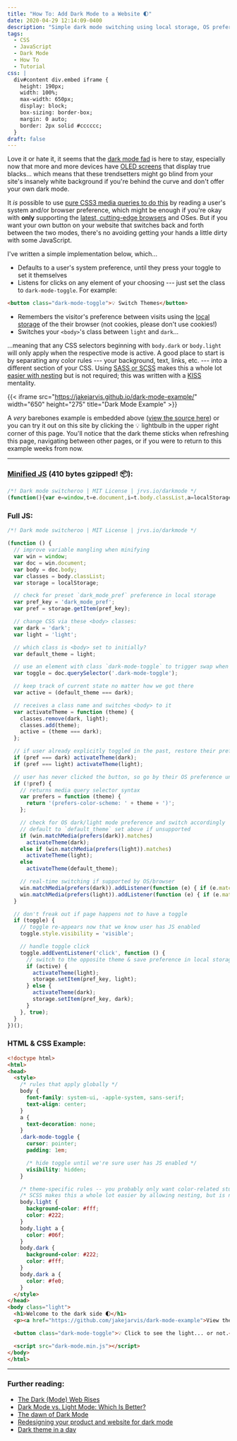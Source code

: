 ```yaml
---
title: "How To: Add Dark Mode to a Website 🌓"
date: 2020-04-29 12:14:09-0400
description: "Simple dark mode switching using local storage, OS preference detection, and minimal JavaScript."
tags:
  - CSS
  - JavaScript
  - Dark Mode
  - How To
  - Tutorial
css: |
  div#content div.embed iframe {
    height: 190px;
    width: 100%;
    max-width: 650px;
    display: block;
    box-sizing: border-box;
    margin: 0 auto;
    border: 2px solid #cccccc;
  }
draft: false
---
```


Love it or hate it, it seems that the [dark mode fad](https://en.wikipedia.org/wiki/Light-on-dark_color_scheme) is here to stay, especially now that more and more devices have [OLED screens](https://www.macrumors.com/2019/10/21/ios-13-dark-mode-extends-iphone-battery-life/) that display true blacks... which means that these trendsetters might go blind from your site's insanely white background if you're behind the curve and don't offer your own dark mode.

It _is_ possible to use [pure CSS3 media queries to do this](https://css-tricks.com/dark-modes-with-css/) by reading a user's system and/or browser preference, which might be enough if you're okay with **only** supporting the [latest, cutting-edge browsers](https://caniuse.com/#feat=prefers-color-scheme) and OSes. But if you want your own button on your website that switches back and forth between the two modes, there's no avoiding getting your hands a little dirty with some JavaScript.

I've written a simple implementation below, which...

- Defaults to a user's system preference, until they press your toggle to set it themselves
- Listens for clicks on any element of your choosing --- just set the class to `dark-mode-toggle`. For example:

```html {linenos=false}
<button class="dark-mode-toggle">💡 Switch Themes</button>
```

- Remembers the visitor's preference between visits using the [local storage](https://www.w3schools.com/html/html5_webstorage.asp) of the their browser (not cookies, please don't use cookies!)
- Switches your `<body>`'s class between `light` and `dark`...

...meaning that any CSS selectors beginning with `body.dark` or `body.light` will only apply when the respective mode is active. A good place to start is by separating any color rules --- your background, text, links, etc. --- into a different section of your CSS. Using [SASS or SCSS](https://sass-lang.com/) makes this a whole lot [easier with nesting](https://sass-lang.com/guide#topic-3) but is not required; this was written with a [KISS](https://getyarn.io/yarn-clip/embed/eed08f4f-d1c9-4cc0-b041-f280a5dbf0a5?autoplay=false) mentality.

{{< iframe src="https://jakejarvis.github.io/dark-mode-example/" width="650" height="275" title="Dark Mode Example" >}}

A _very_ barebones example is embedded above ([view the source here](https://github.com/jakejarvis/dark-mode-example)) or you can try it out on this site by clicking the 💡 lightbulb in the upper right corner of this page. You'll notice that the dark theme sticks when refreshing this page, navigating between other pages, or if you were to return to this example weeks from now.

---

### [Minified JS](https://raw.githubusercontent.com/jakejarvis/dark-mode-example/gh-pages/dark-mode.min.js) (410 bytes gzipped! 📦):

<!-- prettier-ignore -->
```js
/*! Dark mode switcheroo | MIT License | jrvs.io/darkmode */
(function(){var e=window,t=e.document,i=t.body.classList,a=localStorage,c="dark_mode_pref",d=a.getItem(c),n="dark",o="light",r=o,s=t.querySelector(".dark-mode-toggle"),m=r===n,l=function(e){i.remove(n,o);i.add(e);m=e===n};d===n&&l(n);d===o&&l(o);if(!d){var f=function(e){return"(prefers-color-scheme: "+e+")"};e.matchMedia(f(n)).matches?l(n):e.matchMedia(f(o)).matches?l(o):l(r);e.matchMedia(f(n)).addListener((function(e){e.matches&&l(n)}));e.matchMedia(f(o)).addListener((function(e){e.matches&&l(o)}))}if(s){s.style.visibility="visible";s.addEventListener("click",(function(){if(m){l(o);a.setItem(c,o)}else{l(n);a.setItem(c,n)}}),!0)}})();
```

### Full JS:

<!-- prettier-ignore -->
```js
/*! Dark mode switcheroo | MIT License | jrvs.io/darkmode */

(function () {
  // improve variable mangling when minifying
  var win = window;
  var doc = win.document;
  var body = doc.body;
  var classes = body.classList;
  var storage = localStorage;

  // check for preset `dark_mode_pref` preference in local storage
  var pref_key = 'dark_mode_pref';
  var pref = storage.getItem(pref_key);

  // change CSS via these <body> classes:
  var dark = 'dark';
  var light = 'light';

  // which class is <body> set to initially?
  var default_theme = light;

  // use an element with class `dark-mode-toggle` to trigger swap when clicked
  var toggle = doc.querySelector('.dark-mode-toggle');

  // keep track of current state no matter how we got there
  var active = (default_theme === dark);

  // receives a class name and switches <body> to it
  var activateTheme = function (theme) {
    classes.remove(dark, light);
    classes.add(theme);
    active = (theme === dark);
  };

  // if user already explicitly toggled in the past, restore their preference
  if (pref === dark) activateTheme(dark);
  if (pref === light) activateTheme(light);

  // user has never clicked the button, so go by their OS preference until/if they do so
  if (!pref) {
    // returns media query selector syntax
    var prefers = function (theme) {
      return '(prefers-color-scheme: ' + theme + ')';
    };

    // check for OS dark/light mode preference and switch accordingly
    // default to `default_theme` set above if unsupported
    if (win.matchMedia(prefers(dark)).matches)
      activateTheme(dark);
    else if (win.matchMedia(prefers(light)).matches)
      activateTheme(light);
    else
      activateTheme(default_theme);

    // real-time switching if supported by OS/browser
    win.matchMedia(prefers(dark)).addListener(function (e) { if (e.matches) activateTheme(dark); });
    win.matchMedia(prefers(light)).addListener(function (e) { if (e.matches) activateTheme(light); });
  }

  // don't freak out if page happens not to have a toggle
  if (toggle) {
    // toggle re-appears now that we know user has JS enabled
    toggle.style.visibility = 'visible';

    // handle toggle click
    toggle.addEventListener('click', function () {
      // switch to the opposite theme & save preference in local storage
      if (active) {
        activateTheme(light);
        storage.setItem(pref_key, light);
      } else {
        activateTheme(dark);
        storage.setItem(pref_key, dark);
      }
    }, true);
  }
})();
```

### HTML & CSS Example:

<!-- prettier-ignore -->
```html
<!doctype html>
<html>
<head>
  <style>
    /* rules that apply globally */
    body {
      font-family: system-ui, -apple-system, sans-serif;
      text-align: center;
    }
    a {
      text-decoration: none;
    }
    .dark-mode-toggle {
      cursor: pointer;
      padding: 1em;

      /* hide toggle until we're sure user has JS enabled */
      visibility: hidden;
    }

    /* theme-specific rules -- you probably only want color-related stuff here */
    /* SCSS makes this a whole lot easier by allowing nesting, but is not required */
    body.light {
      background-color: #fff;
      color: #222;
    }
    body.light a {
      color: #06f;
    }
    body.dark {
      background-color: #222;
      color: #fff;
    }
    body.dark a {
      color: #fe0;
    }
  </style>
</head>
<body class="light">
  <h1>Welcome to the dark side 🌓</h1>
  <p><a href="https://github.com/jakejarvis/dark-mode-example">View the source code.</a></p>

  <button class="dark-mode-toggle">💡 Click to see the light... or not.</button>

  <script src="dark-mode.min.js"></script>
</body>
</html>
```

---

### Further reading:

- [The Dark (Mode) Web Rises](https://charlesrt.uk/blog/the-dark-web-rises/)
- [Dark Mode vs. Light Mode: Which Is Better?](https://www.nngroup.com/articles/dark-mode/)
- [The dawn of Dark Mode](https://uxdesign.cc/the-dawn-of-dark-mode-9636d1c9bcf0)
- [Redesigning your product and website for dark mode](https://stuffandnonsense.co.uk/blog/redesigning-your-product-and-website-for-dark-mode)
- [Dark theme in a day](https://medium.com/@mwichary/dark-theme-in-a-day-3518dde2955a)
